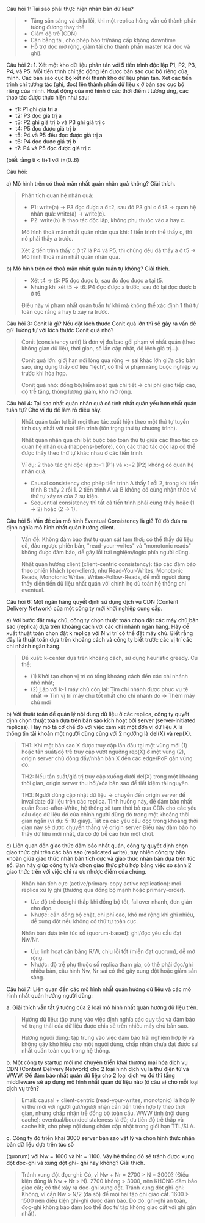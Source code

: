 Câu hỏi 1: Tại sao phải thực hiện nhân bản dữ liệu?

> - Tăng sẵn sàng và chịu lỗi, khi một replica hỏng vẫn có thành phân tương đương thay thế
> - Giảm độ trễ (CDN)
> - Cân bằng tải, cho phép bảo trì/nâng cấp không downtime
> - Hỗ trợ đọc mở rộng, giảm tải cho thành phần master (cả đọc và ghi).

Câu hỏi 2: 1. Xét một kho dữ liệu phân tán với 5 tiến trình độc lập P1, P2, P3, P4, và P5. Mỗi tiến trình
chỉ tác động lên được bản sao cục bộ riêng của mình. Các bản sao cục bộ kết nối thành kho dữ liệu phân
tán. Xét các tiến trình chỉ tương tác (ghi, đọc) lên thành phần dữ liệu x ở bản sao cục bộ riêng của mình.
Hoạt động của mô hình ở các thời điểm t tương ứng, các thao tác được thực hiện như sau:

- t1: P1 ghi giá trị a
- t2: P3 đọc giá trị a
- t3: P2 ghi giá trị b và P3 ghi giá trị c
- t4: P5 đọc được giá trị b
- t5: P4 và P5 đều đọc được giá trị a
- t6: P4 đọc được giá trị b
- t7: P4 và P5 đọc được giá trị c

(biết rằng ti < ti+1 với i=(0..6)

Câu hỏi:

a) Mô hình trên có thoả mãn nhất quán nhân quả không? Giải thích.

> Phân tích quan hệ nhân quả:
> - P1: write(a) → P3 đọc được a ở t2, sau đó P3 ghi c ở t3 → quan hệ nhân quả: write(a) → write(c).
> - P2: write(b) là thao tác độc lập, không phụ thuộc vào a hay c.
>
> Mô hình thoả mãn nhất quán nhân quả khi: 1 tiến trình thể thấy c, thì nó phải thấy a trước.
>
> Xét 2 tiến trình thấy c ở t7 là P4 và P5, thì chúng đều đã thấy a ở t5 → Mô hình thoả mãn nhất quán nhân quả.

b) Mô hình trên có thoả mãn nhất quán tuần tự không? Giải thích.

> - Xét t4 → t5: P5 đọc được b, sau đó đọc được a tại t5.
> - Nhưng khi xét t5 → t6: P4 đọc được a trước, sau đó lại đọc được b ở t6.
>
> Điều này vi phạm nhất quán tuần tự khi mà không thể xác định 1 thứ tự toàn cục rằng a hay b xảy ra trước.

Câu hỏi 3: Conit là gì? Nếu đặt kích thước Conit quá lớn thì sẽ gây ra vấn đề gì? Tương tự với kích thước
Conit quá nhỏ?
> Conit (consistency unit) là đơn vị đo/bao gói phạm vi nhất quán (theo không gian dữ liệu, thời gian, số lần cập nhật,
> độ lệch giá trị…).
>
> Conit quá lớn: giới hạn nới lỏng quá rộng → sai khác lớn giữa các bản sao, ứng dụng thấy dữ liệu “lệch”, có thể vi
> phạm ràng buộc nghiệp vụ trước khi hòa hợp.
>
> Conit quá nhỏ: đồng bộ/kiểm soát quá chi tiết → chi phí giao tiếp cao, độ trễ tăng, thông lượng giảm, khó mở rộng.

Câu hỏi 4: Tại sao nhất quán nhân quả có tính nhất quán yếu hơn nhất quán tuần tự? Cho ví dụ để làm
rõ điều này.

> Nhất quán tuần tự bắt mọi thao tác xuất hiện theo một thứ tự tuyến tính duy nhất với mọi tiến trình (tôn trọng thứ tự
> chương trình).
>
> Nhất quán nhân quả chỉ bắt buộc bảo toàn thứ tự giữa các thao tác có quan hệ nhân quả (happens-before),
> còn các thao tác độc lập có thể được thấy theo thứ tự khác nhau ở các tiến trình.
>
> Ví dụ: 2 thao tác ghi độc lập x:=1 (P1) và x:=2 (P2) không có quan hệ nhân quả.
> - Causal consistency cho phép tiến trình A thấy 1 rồi 2, trong khi tiến trình B thấy 2 rồi 1. 2 tiến trình A và B
    không có cùng nhận thức về thứ tự xảy ra của 2 sự kiện.
> - Sequential consistency thì tất cả tiến trình phải cùng thấy hoặc (1 → 2) hoặc (2 → 1).

Câu hỏi 5: Vấn đề của mô hình Eventual Consistency là gì? Từ đó đưa ra định nghĩa mô hình nhất quán hướng client.

> Vấn đề: Không đảm bảo thứ tự quan sát tạm thời; có thể thấy dữ liệu cũ, đảo ngược phiên bản, "read-your-writes" và
> "monotonic reads" không được đảm bảo, dễ gây lỗi trải nghiệm/logic phía người dùng.
>
> Nhất quán hướng client (client-centric consistency): tập các đảm bảo theo phiên khách (per-client), như
> Read-Your-Writes, Monotonic Reads, Monotonic Writes, Writes-Follow-Reads, để mỗi người dùng thấy diễn tiến dữ liệu
> nhất quán với chính họ dù toàn hệ thống chỉ eventual.

Câu hỏi 6: Một ngân hàng quyết định sử dụng dịch vụ CDN (Content Delivery Network) của một công ty
mới khởi nghiệp cung cấp.

a) Với bước đặt máy chủ, công ty chọn thuật toán chọn đặt các máy chủ bản sao (replica) dựa trên khoảng
cách với các chi nhánh ngân hàng. Hãy đề xuất thuật toán chọn đặt k replica với N vị trí có thể đặt máy
chủ. Biết rằng đây là thuật toán dựa trên khoảng cách và công ty biết trước các vị trí các chi nhánh ngân
hàng.

> Đề xuất: k-center dựa trên khoảng cách, sử dụng heuristic greedy.
> Cụ thể:
> - (1) Khởi tạo chọn vị trí có tổng khoảng cách đến các chi nhánh nhỏ nhất;
> - (2) Lặp với k-1 máy chủ còn lại: Tìm chi nhánh được phục vụ tệ nhất → Tìm vị trí máy chủ tốt nhất cho chi nhánh đó →
    Thêm máy chủ mới

b) Với thuật toán để quản lý nội dung dữ liệu ở các replica, công ty quyết định chọn thuật toán dựa trên
bản sao kích hoạt bởi server (server-initiated replicas). Hãy mô tả cơ chế đó với việc xem xét một đơn vị
dữ liệu X là thông tin tài khoản một người dùng cùng với 2 ngưỡng là del(X) và rep(X).

> TH1: Khi một bản sao X được truy cập lần đầu tại một vùng mới (1) hoặc tần suất/độ trễ truy cập vượt ngưỡng rep(X) ở
> một vùng (2), origin server chủ động đẩy/nhân bản X đến các edge/PoP gần vùng đó.
>
> TH2: Nếu tần suất/giá trị truy cập xuống dưới del(X) trong một khoảng thời gian, origin server thu hồi/xóa bản sao để
> tiết kiệm tài nguyên.
>
> TH3: Người dùng cập nhật dữ liệu → chuyển đến origin server để invalidate dữ liệu trên các replica. Tình huống này, để
> đảm bảo nhất quán Read-after-Write, hệ thống sẽ tạm thời bỏ qua CDN cho các yêu cầu đọc dữ liệu đó của chính người
> dùng
> đó trong một khoảng thời gian ngắn (ví dụ: 5-10 giây). Tất cả các yêu cầu đọc trong khoảng thời gian này sẽ được
> chuyển
> thẳng về origin server Điều này đảm bảo họ thấy dữ liệu mới nhất, dù có độ trễ cao hơn một chút.

c) Liên quan đến giao thức đảm bảo nhất quán, công ty quyết định chọn giao thức ghi trên các bản sao
(replicated write), tuy nhiên công ty băn khoăn giữa giao thức nhân bản tích cực và giao thức nhân bản
dựa trên túc số. Bạn hãy giúp công ty lựa chọn giao thức phù hợp bằng việc so sánh 2 giao thức trên với
việc chỉ ra ưu nhược điểm của chúng.

> Nhân bản tích cực (active/primary-copy active replication): mọi replica xử lý ghi (thường qua đồng bộ mạnh hoặc
> primary-order).
> - Ưu: độ trễ đọc/ghi thấp khi đồng bộ tốt, failover nhanh, đơn giản cho đọc.
> - Nhược: cần đồng bộ chặt, chi phí cao, khó mở rộng khi ghi nhiều, dễ xung đột nếu không có thứ tự toàn cục.
>
> Nhân bản dựa trên túc số (quorum-based): ghi/đọc yêu cầu đạt Nw/Nr.
> - Ưu: linh hoạt cân bằng R/W, chịu lỗi tốt (miễn đạt quorum), dễ mở rộng.
> - Nhược: độ trễ phụ thuộc số replica tham gia, có thể phải đọc/ghi nhiều bản, cấu hình Nw, Nr sai có thể gây xung đột
    hoặc giảm sẵn sàng.

Câu hỏi 7: Liên quan đến các mô hình nhất quán hướng dữ liệu và các mô hình nhất quán hướng người dùng:

a. Giải thích vắn tắt ý tưởng của 2 loại mô hình nhất quán hướng dữ liệu trên.

> Hướng dữ liệu: tập trung vào việc định nghĩa các quy tắc và đảm bảo về trạng thái của dữ liệu được chia sẻ trên nhiều
> máy chủ bản sao.
>
> Hướng người dùng: tập trung vào việc đảm bảo trải nghiệm hợp lý và không gây khó hiểu cho một người dùng, chấp nhận
> chưa đạt được sự nhất quán toàn cục trong hệ thống.

b. Một công ty startup mới mở chuyên triển khai thương mại hóa dịch vụ CDN (Content Delivery Network) cho 2 loại hình
dịch vụ là thư điện tử và WWW. Để đảm bảo nhất quán dữ liệu cho 2 loại dịch vụ đó thì tầng middleware sẽ áp dụng mô hình
nhất quán dữ liệu nào (ở câu a) cho mỗi loại dịch vụ trên?

> Email: causal + client-centric (read-your-writes, monotonic) là hợp lý vì thư mới với người gửi/người nhận cần tiến
> triển hợp lý theo thời gian, nhưng chấp nhận trễ đồng bộ toàn cầu.
> WWW tĩnh (nội dung cache): eventual/bounded staleness là đủ; ưu tiên độ trễ thấp và cache hit, cho phép nội dung chậm
> cập nhật trong giới hạn TTL/SLA.

c. Công ty đó triển khai 3000 server bản sao vật lý và chọn hình thức nhân bản dữ liệu dựa trên túc số

(quorum) với Nw = 1600 và Nr = 1100. Vậy hệ thống đó sẽ tránh được xung đột đọc-ghi và xung đột ghi-
ghi hay không? Giải thích.
> Tránh xung đột đọc-ghi: Có, vì Nw + Nr = 2700 > N = 3000? (Điều kiện đúng là Nw + Nr > N). 2700 không > 3000, nên
> KHÔNG đảm bảo giao cắt; có thể xảy ra đọc-ghi xung đột.
> Tránh xung đột ghi-ghi: Không, vì cần Nw > N/2 (đa số) để mọi hai tập ghi giao cắt. 1600 > 1500 nên điều kiện ghi-ghi
> được đảm bảo. Do đó: ghi-ghi an toàn, đọc-ghi không bảo đảm (có thể đọc từ tập không giao cắt với ghi gần nhất).